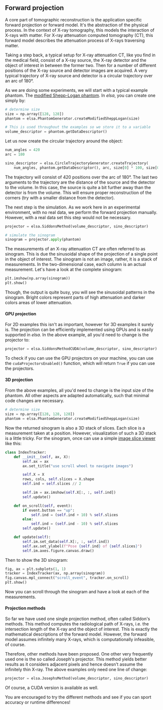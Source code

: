 Forward projection
------------------

A core part of tomographic reconstruction is the application specific forward projection or forward
model. It's the abstraction of the physical process. In the context of X-ray tomography, this models
the interaction of X-rays with matter. For X-ray attenuation computed tomography (CT), this forward
model describes the attenuation process of X-rays traversing matter.

Taking a step back, a typical setup for X-ray attenuation CT, like you find in the medical field,
consist of a X-ray source, the X-ray detector and the object of interest in between the former two.
Then for a number of different positions of the X-ray source and detector images are acquired. A
very typical trajectory of X-ray source and detector is a circular trajectory over an arc of 180°.

As we are doing some experiments, we will start with a typical example phantom. The [modified
Shepp-Logan phantom](https://en.wikipedia.org/wiki/Shepp%E2%80%93Logan_phantom). In _elsa_, you can
create one simply by:

```python
# determine size
size = np.array([128, 128])
phantom = elsa.PhantomGenerator.createModifiedSheppLogan(size)

# This is used throughout the examples so we store it to a variable
volume_descriptor = phantom.getDataDescriptor()
```

Let us now create the circular trajectory around the object:

```python
num_angles = 420
arc = 180

sino_descriptor = elsa.CircleTrajectoryGenerator.createTrajectory(
    num_angles, phantom.getDataDescriptor(), arc, size[0] * 100, size[0])
```

The trajectory will consist of 420 positions over the arc of 180°. The last two arguments to the
trajectory are the distance of the source and the detector to the volume. In this case, the source
is quite a bit further away than the detector is from the volume. This will ensure proper
reconstruction of the corners (try with a smaller distance from the detector).

The next step is the simulation. As we work here in an experimental environment, with no real data,
we perform the forward projection manually. However, with a real data set this step would not be
necessary.

```python
projector = elsa.SiddonsMethod(volume_descriptor, sino_descriptor)

# simulate the sinogram
sinogram = projector.apply(phantom)
```

The measurements of an X-ray attenuation CT are often referred to as sinogram. This is due the
sinusoidal shape of the projection of a single point in the object of interest. The sinogram is not
an image, rather, it is a stack of measurements. In the two-dimensional case, each column is an
actual measurement. Let's have a look at the complete sinogram:

```python
plt.imshow(np.array(sinogram))
plt.show()
```

Though, the output is quite busy, you will see the sinusoidal patterns in the sinogram. Bright
colors represent parts of high attenuation and darker colors areas of lower attenuation.

#### GPU projection

For 2D examples this isn't as important, however for 3D examples it surely is. The projection can be
efficiently implemented using GPUs and is easily supported in _elsa_. In the above example, all
you'd need to change is the projector to:

```python
projector = elsa.SiddonsMethodCUDA(volume_descriptor, sino_descriptor)
```

To check if you can use the GPU projectors on your machine, you can use the
`cudaProjectorsEnabled()` function, which will return `True` if you can use the projectors.

#### 3D projection

From the above examples, all you'd need to change is the input size of the phantom. All other
aspects are adapted automatically, such that minimal code changes are necessary.

```python
# determine size
size = np.array([128, 128, 128])
phantom = elsa.PhantomGenerator.createModifiedSheppLogan(size)
```

Now the returned sinogram is also a 3D stack of slices. Each slice is a measurement taken at a
position. However, visualization of such a 3D stack is a little tricky. For the sinogram, once can
use a simple
[image slice viewer](https://matplotlib.org/stable/gallery/event_handling/image_slices_viewer.html)
like this:

```python
class IndexTracker:
    def __init__(self, ax, X):
        self.ax = ax
        ax.set_title("use scroll wheel to navigate images")

        self.X = X
        rows, cols, self.slices = X.shape
        self.ind = self.slices // 2

        self.im = ax.imshow(self.X[:, :, self.ind])
        self.update()

    def on_scroll(self, event):
        if event.button == "up":
            self.ind = (self.ind + 10) % self.slices
        else:
            self.ind = (self.ind - 10) % self.slices
        self.update()

    def update(self):
        self.im.set_data(self.X[:, :, self.ind])
        self.ax.set_ylabel(f"Pose {self.ind} of {self.slices}")
        self.im.axes.figure.canvas.draw()
```

Then to show the 3D sinogram:

```python
fig, ax = plt.subplots(1, 1)
tracker = IndexTracker(ax, np.array(sinogram))
fig.canvas.mpl_connect("scroll_event", tracker.on_scroll)
plt.show()
```

Now you can scroll through the sinogram and have a look at each of the measurements.

#### Projection methods

So far we have used one single projection method, often called Siddon's methods. This method
computes the radiological path of X-rays, i.e. the intersection length of the X-ray and the object
of interest. This is exactly the mathematical descriptions of the forward model. However, the
forward model assumes infinitely many X-rays, which is computationally infeasible, of course.

Therefore, other methods have been proposed. One other very frequently used one is the so called
Joseph's projector. This method yields better results as it considers adjacent pixels and hence
doesn't assume the infinitely thin X-ray. The above examples only need one line of change:

```python
projector = elsa.JosephsMethod(volume_descriptor, sino_descriptor)
```

Of course, a CUDA version is available as well.

You are encouraged to try the different methods and see if you can sport accuracy or runtime
differences!

